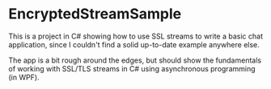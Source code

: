 # EncryptedStreamSample

This is a project in C# showing how to use SSL streams to write a basic chat application, since I couldn't find a solid up-to-date example anywhere else.

The app is a bit rough around the edges, but should show the fundamentals of working with SSL/TLS streams in C# using asynchronous programming (in WPF).